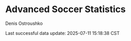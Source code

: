 # Advanced Soccer Statistics
Denis Ostroushko

<!-- gfm -->

Last successful data update: 2025-07-11 15:18:38 CST
